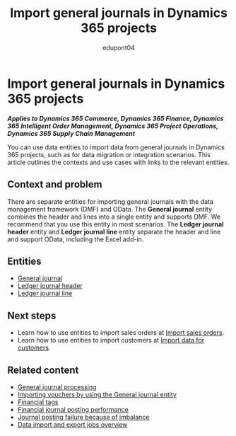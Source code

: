 ﻿---
title: Import general journals in Dynamics 365 projects
description: Learn which data entities can help you migrate data from general journals in Dynamics 365 implementation projects.
ms.date: 02/02/2024
ms.topic: conceptual
author: edupont04
ms.author: epegors
---

# Import general journals in Dynamics 365 projects

***Applies to Dynamics 365 Commerce, Dynamics 365 Finance, Dynamics 365 Intelligent Order Management, Dynamics 365 Project Operations, Dynamics 365 Supply Chain Management***

You can use data entities to import data from general journals in Dynamics 365 projects, such as for data migration or integration scenarios. This article outlines the contexts and use cases with links to the relevant entities.  

## Context and problem

There are separate entities for importing general journals with the data management framework (DMF) and OData. The **General journal** entity combines the header and lines into a single entity and supports DMF. We recommend that you use this entity in most scenarios. The **Ledger journal header** entity and **Ledger journal line** entity separate the header and line and support OData, including the Excel add-in.

## Entities

- [General journal](/dynamics365/fin-ops-core/dev-itpro/data-entities/entity-general-journal?toc=/dynamics365/guidance/toc.json)  
- [Ledger journal header](/dynamics365/fin-ops-core/dev-itpro/data-entities/entity-general-journal-ledgerjournalheader?toc=/dynamics365/guidance/toc.json)  
- [Ledger journal line](/dynamics365/fin-ops-core/dev-itpro/data-entities/entity-general-journal-ledgerjournalline?toc=/dynamics365/guidance/toc.json)  

## Next steps

- Learn how to use entities to import sales orders at [Import sales orders](import-sales-orders.md). 
- Learn how to use entities to import customers at [Import data for customers](import-customers.md).  


## Related content

- [General journal processing](/dynamics365/finance/general-ledger/general-journal-processing?toc=/dynamics365/guidance/toc.json)
- [Importing vouchers by using the General journal entity](/dynamics365/fin-ops-core/fin-ops/data-entities/tips-tricks-import-general-journal-entity?toc=/dynamics365/guidance/toc.json)
- [Financial tags](/dynamics365/finance/general-ledger/financial-tag?toc=/dynamics365/guidance/toc.json)
- [Financial journal posting performance](/dynamics365/finance/general-ledger/posting-performance?toc=/dynamics365/guidance/toc.json)
- [Journal posting failure because of imbalance](/dynamics365/finance/general-ledger/posting-fail-imbalance?toc=/dynamics365/guidance/toc.json)
- [Data import and export jobs overview](/dynamics365/fin-ops-core/dev-itpro/data-entities/data-import-export-job?toc=/dynamics365/guidance/toc.json)


<!-- ## Tags

*Industries:* Healthcare, Financial services, Retail, Manufacturing

*Stakeholders:* Functional consultant, Business analyst, Solution architect, Developer, Data migration lead, Integration lead
 -->

